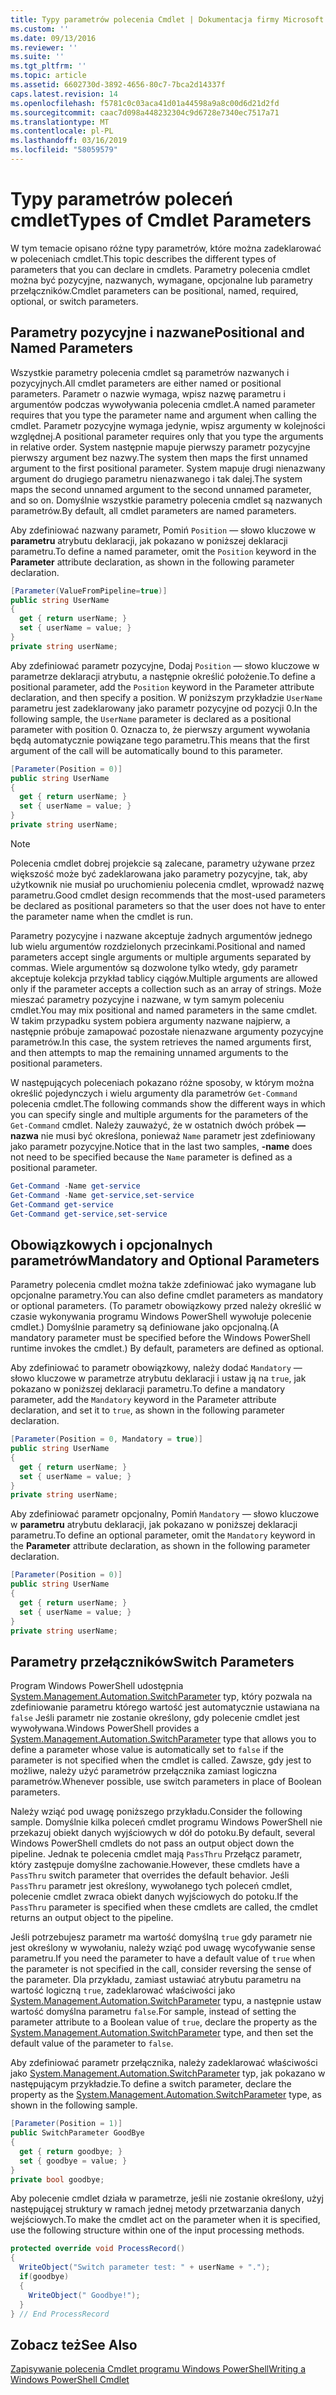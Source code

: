 ```yaml
---
title: Typy parametrów polecenia Cmdlet | Dokumentacja firmy Microsoft
ms.custom: ''
ms.date: 09/13/2016
ms.reviewer: ''
ms.suite: ''
ms.tgt_pltfrm: ''
ms.topic: article
ms.assetid: 6602730d-3892-4656-80c7-7bca2d14337f
caps.latest.revision: 14
ms.openlocfilehash: f5781c0c03aca41d01a44598a9a8c00d6d21d2fd
ms.sourcegitcommit: caac7d098a448232304c9d6728e7340ec7517a71
ms.translationtype: MT
ms.contentlocale: pl-PL
ms.lasthandoff: 03/16/2019
ms.locfileid: "58059579"
---
```

# <a name="types-of-cmdlet-parameters"></a><span data-ttu-id="d85f0-102">Typy parametrów poleceń cmdlet</span><span class="sxs-lookup"><span data-stu-id="d85f0-102">Types of Cmdlet Parameters</span></span>

<span data-ttu-id="d85f0-103">W tym temacie opisano różne typy parametrów, które można zadeklarować w poleceniach cmdlet.</span><span class="sxs-lookup"><span data-stu-id="d85f0-103">This topic describes the different types of parameters that you can declare in cmdlets.</span></span> <span data-ttu-id="d85f0-104">Parametry polecenia cmdlet można być pozycyjne, nazwanych, wymagane, opcjonalne lub parametry przełączników.</span><span class="sxs-lookup"><span data-stu-id="d85f0-104">Cmdlet parameters can be positional, named, required, optional, or switch parameters.</span></span>

## <a name="positional-and-named-parameters"></a><span data-ttu-id="d85f0-105">Parametry pozycyjne i nazwane</span><span class="sxs-lookup"><span data-stu-id="d85f0-105">Positional and Named Parameters</span></span>

<span data-ttu-id="d85f0-106">Wszystkie parametry polecenia cmdlet są parametrów nazwanych i pozycyjnych.</span><span class="sxs-lookup"><span data-stu-id="d85f0-106">All cmdlet parameters are either named or positional parameters.</span></span> <span data-ttu-id="d85f0-107">Parametr o nazwie wymaga, wpisz nazwę parametru i argumentów podczas wywoływania polecenia cmdlet.</span><span class="sxs-lookup"><span data-stu-id="d85f0-107">A named parameter requires that you type the parameter name and argument when calling the cmdlet.</span></span> <span data-ttu-id="d85f0-108">Parametr pozycyjne wymaga jedynie, wpisz argumenty w kolejności względnej.</span><span class="sxs-lookup"><span data-stu-id="d85f0-108">A positional parameter requires only that you type the arguments in relative order.</span></span> <span data-ttu-id="d85f0-109">System następnie mapuje pierwszy parametr pozycyjne pierwszy argument bez nazwy.</span><span class="sxs-lookup"><span data-stu-id="d85f0-109">The system then maps the first unnamed argument to the first positional parameter.</span></span> <span data-ttu-id="d85f0-110">System mapuje drugi nienazwany argument do drugiego parametru nienazwanego i tak dalej.</span><span class="sxs-lookup"><span data-stu-id="d85f0-110">The system maps the second unnamed argument to the second unnamed parameter, and so on.</span></span> <span data-ttu-id="d85f0-111">Domyślnie wszystkie parametry polecenia cmdlet są nazwanych parametrów.</span><span class="sxs-lookup"><span data-stu-id="d85f0-111">By default, all cmdlet parameters are named parameters.</span></span>

<span data-ttu-id="d85f0-112">Aby zdefiniować nazwany parametr, Pomiń `Position` — słowo kluczowe w **parametru** atrybutu deklaracji, jak pokazano w poniższej deklaracji parametru.</span><span class="sxs-lookup"><span data-stu-id="d85f0-112">To define a named parameter, omit the `Position` keyword in the **Parameter** attribute declaration, as shown in the following parameter declaration.</span></span>

```csharp
[Parameter(ValueFromPipeline=true)]
public string UserName
{
  get { return userName; }
  set { userName = value; }
}
private string userName;
```

<span data-ttu-id="d85f0-113">Aby zdefiniować parametr pozycyjne, Dodaj `Position` — słowo kluczowe w parametrze deklaracji atrybutu, a następnie określić położenie.</span><span class="sxs-lookup"><span data-stu-id="d85f0-113">To define a positional parameter, add the `Position` keyword in the Parameter attribute declaration, and then specify a position.</span></span> <span data-ttu-id="d85f0-114">W poniższym przykładzie `UserName` parametru jest zadeklarowany jako parametr pozycyjne od pozycji 0.</span><span class="sxs-lookup"><span data-stu-id="d85f0-114">In the following sample, the `UserName` parameter is declared as a positional parameter with position 0.</span></span> <span data-ttu-id="d85f0-115">Oznacza to, że pierwszy argument wywołania będą automatycznie powiązane tego parametru.</span><span class="sxs-lookup"><span data-stu-id="d85f0-115">This means that the first argument of the call will be automatically bound to this parameter.</span></span>

```csharp
[Parameter(Position = 0)]
public string UserName
{
  get { return userName; }
  set { userName = value; }
}
private string userName;
```

> [!NOTE]
> <span data-ttu-id="d85f0-116">Polecenia cmdlet dobrej projekcie są zalecane, parametry używane przez większość może być zadeklarowana jako parametry pozycyjne, tak, aby użytkownik nie musiał po uruchomieniu polecenia cmdlet, wprowadź nazwę parametru.</span><span class="sxs-lookup"><span data-stu-id="d85f0-116">Good cmdlet design recommends that the most-used parameters be declared as positional parameters so that the user does not have to enter the parameter name when the cmdlet is run.</span></span>

<span data-ttu-id="d85f0-117">Parametry pozycyjne i nazwane akceptuje żadnych argumentów jednego lub wielu argumentów rozdzielonych przecinkami.</span><span class="sxs-lookup"><span data-stu-id="d85f0-117">Positional and named parameters accept single arguments or multiple arguments separated by commas.</span></span> <span data-ttu-id="d85f0-118">Wiele argumentów są dozwolone tylko wtedy, gdy parametr akceptuje kolekcja przykład tablicy ciągów.</span><span class="sxs-lookup"><span data-stu-id="d85f0-118">Multiple arguments are allowed only if the parameter accepts a collection such as an array of strings.</span></span> <span data-ttu-id="d85f0-119">Może mieszać parametry pozycyjne i nazwane, w tym samym poleceniu cmdlet.</span><span class="sxs-lookup"><span data-stu-id="d85f0-119">You may mix positional and named parameters in the same cmdlet.</span></span> <span data-ttu-id="d85f0-120">W takim przypadku system pobiera argumenty nazwane najpierw, a następnie próbuje zamapować pozostałe nienazwane argumenty pozycyjne parametrów.</span><span class="sxs-lookup"><span data-stu-id="d85f0-120">In this case, the system retrieves the named arguments first, and then attempts to map the remaining unnamed arguments to the positional parameters.</span></span>

<span data-ttu-id="d85f0-121">W następujących poleceniach pokazano różne sposoby, w którym można określić pojedynczych i wielu argumenty dla parametrów `Get-Command` polecenia cmdlet.</span><span class="sxs-lookup"><span data-stu-id="d85f0-121">The following commands show the different ways in which you can specify single and multiple arguments for the parameters of the `Get-Command` cmdlet.</span></span> <span data-ttu-id="d85f0-122">Należy zauważyć, że w ostatnich dwóch próbek **— nazwa** nie musi być określona, ponieważ `Name` parametr jest zdefiniowany jako parametr pozycyjne.</span><span class="sxs-lookup"><span data-stu-id="d85f0-122">Notice that in the last two samples, **-name** does not need to be specified because the `Name` parameter is defined as a positional parameter.</span></span>

```powershell
Get-Command -Name get-service
Get-Command -Name get-service,set-service
Get-Command get-service
Get-Command get-service,set-service
```

## <a name="mandatory-and-optional-parameters"></a><span data-ttu-id="d85f0-123">Obowiązkowych i opcjonalnych parametrów</span><span class="sxs-lookup"><span data-stu-id="d85f0-123">Mandatory and Optional Parameters</span></span>

<span data-ttu-id="d85f0-124">Parametry polecenia cmdlet można także zdefiniować jako wymagane lub opcjonalne parametry.</span><span class="sxs-lookup"><span data-stu-id="d85f0-124">You can also define cmdlet parameters as mandatory or optional parameters.</span></span> <span data-ttu-id="d85f0-125">(To parametr obowiązkowy przed należy określić w czasie wykonywania programu Windows PowerShell wywołuje polecenie cmdlet.)  Domyślnie parametry są definiowane jako opcjonalną.</span><span class="sxs-lookup"><span data-stu-id="d85f0-125">(A mandatory parameter must be specified before the Windows PowerShell runtime invokes the cmdlet.)  By default, parameters are defined as optional.</span></span>

<span data-ttu-id="d85f0-126">Aby zdefiniować to parametr obowiązkowy, należy dodać `Mandatory` — słowo kluczowe w parametrze atrybutu deklaracji i ustaw ją na `true`, jak pokazano w poniższej deklaracji parametru.</span><span class="sxs-lookup"><span data-stu-id="d85f0-126">To define a mandatory parameter, add the `Mandatory` keyword in the Parameter attribute declaration, and set it to `true`, as shown in the following parameter declaration.</span></span>

```csharp
[Parameter(Position = 0, Mandatory = true)]
public string UserName
{
  get { return userName; }
  set { userName = value; }
}
private string userName;
```

<span data-ttu-id="d85f0-127">Aby zdefiniować parametr opcjonalny, Pomiń `Mandatory` — słowo kluczowe w **parametru** atrybutu deklaracji, jak pokazano w poniższej deklaracji parametru.</span><span class="sxs-lookup"><span data-stu-id="d85f0-127">To define an optional parameter, omit the `Mandatory` keyword in the **Parameter** attribute declaration, as shown in the following parameter declaration.</span></span>

```csharp
[Parameter(Position = 0)]
public string UserName
{
  get { return userName; }
  set { userName = value; }
}
private string userName;
```

## <a name="switch-parameters"></a><span data-ttu-id="d85f0-128">Parametry przełączników</span><span class="sxs-lookup"><span data-stu-id="d85f0-128">Switch Parameters</span></span>

<span data-ttu-id="d85f0-129">Program Windows PowerShell udostępnia [System.Management.Automation.SwitchParameter](/dotnet/api/System.Management.Automation.SwitchParameter) typ, który pozwala na zdefiniowanie parametru którego wartość jest automatycznie ustawiana na `false` Jeśli parametr nie zostanie określony, gdy polecenie cmdlet jest wywoływana.</span><span class="sxs-lookup"><span data-stu-id="d85f0-129">Windows PowerShell provides a [System.Management.Automation.SwitchParameter](/dotnet/api/System.Management.Automation.SwitchParameter) type that allows you to define a parameter whose value is automatically set to `false` if the parameter is not specified when the cmdlet is called.</span></span> <span data-ttu-id="d85f0-130">Zawsze, gdy jest to możliwe, należy użyć parametrów przełącznika zamiast logiczna parametrów.</span><span class="sxs-lookup"><span data-stu-id="d85f0-130">Whenever possible, use switch parameters in place of Boolean parameters.</span></span>

<span data-ttu-id="d85f0-131">Należy wziąć pod uwagę poniższego przykładu.</span><span class="sxs-lookup"><span data-stu-id="d85f0-131">Consider the following sample.</span></span> <span data-ttu-id="d85f0-132">Domyślnie kilka poleceń cmdlet programu Windows PowerShell nie przekazuj obiekt danych wyjściowych w dół do potoku.</span><span class="sxs-lookup"><span data-stu-id="d85f0-132">By default, several Windows PowerShell cmdlets do not pass an output object down the pipeline.</span></span> <span data-ttu-id="d85f0-133">Jednak te polecenia cmdlet mają `PassThru` Przełącz parametr, który zastępuje domyślne zachowanie.</span><span class="sxs-lookup"><span data-stu-id="d85f0-133">However, these cmdlets have a `PassThru` switch parameter that overrides the default behavior.</span></span> <span data-ttu-id="d85f0-134">Jeśli `PassThru` parametr jest określony, wywołanego tych poleceń cmdlet, polecenie cmdlet zwraca obiekt danych wyjściowych do potoku.</span><span class="sxs-lookup"><span data-stu-id="d85f0-134">If the `PassThru` parameter is specified when these cmdlets are called, the cmdlet returns an output object to the pipeline.</span></span>

<span data-ttu-id="d85f0-135">Jeśli potrzebujesz parametr ma wartość domyślną `true` gdy parametr nie jest określony w wywołaniu, należy wziąć pod uwagę wycofywanie sense parametru.</span><span class="sxs-lookup"><span data-stu-id="d85f0-135">If you need the parameter to have a default value of `true` when the parameter is not specified in the call, consider reversing the sense of the parameter.</span></span> <span data-ttu-id="d85f0-136">Dla przykładu, zamiast ustawiać atrybutu parametru na wartość logiczną `true`, zadeklarować właściwości jako [System.Management.Automation.SwitchParameter](/dotnet/api/System.Management.Automation.SwitchParameter) typu, a następnie ustaw wartość domyślna parametru `false`.</span><span class="sxs-lookup"><span data-stu-id="d85f0-136">For sample, instead of setting the parameter attribute to a Boolean value of `true`, declare the property as the [System.Management.Automation.SwitchParameter](/dotnet/api/System.Management.Automation.SwitchParameter) type, and then set the default value of the parameter to `false`.</span></span>

<span data-ttu-id="d85f0-137">Aby zdefiniować parametr przełącznika, należy zadeklarować właściwości jako [System.Management.Automation.SwitchParameter](/dotnet/api/System.Management.Automation.SwitchParameter) typ, jak pokazano w następującym przykładzie.</span><span class="sxs-lookup"><span data-stu-id="d85f0-137">To define a switch parameter, declare the property as the [System.Management.Automation.SwitchParameter](/dotnet/api/System.Management.Automation.SwitchParameter) type, as shown in the following sample.</span></span>

```csharp
[Parameter(Position = 1)]
public SwitchParameter GoodBye
{
  get { return goodbye; }
  set { goodbye = value; }
}
private bool goodbye;
```

<span data-ttu-id="d85f0-138">Aby polecenie cmdlet działa w parametrze, jeśli nie zostanie określony, użyj następującej struktury w ramach jednej metody przetwarzania danych wejściowych.</span><span class="sxs-lookup"><span data-stu-id="d85f0-138">To make the cmdlet act on the parameter when it is specified, use the following structure within one of the input processing methods.</span></span>

```csharp
protected override void ProcessRecord()
{
  WriteObject("Switch parameter test: " + userName + ".");
  if(goodbye)
  {
    WriteObject(" Goodbye!");
  }
} // End ProcessRecord
```

## <a name="see-also"></a><span data-ttu-id="d85f0-139">Zobacz też</span><span class="sxs-lookup"><span data-stu-id="d85f0-139">See Also</span></span>

[<span data-ttu-id="d85f0-140">Zapisywanie polecenia Cmdlet programu Windows PowerShell</span><span class="sxs-lookup"><span data-stu-id="d85f0-140">Writing a Windows PowerShell Cmdlet</span></span>](./writing-a-windows-powershell-cmdlet.md)
